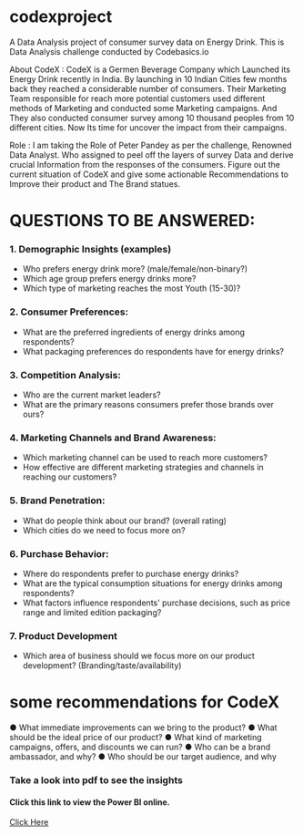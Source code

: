 # codexproject
A Data Analysis project of consumer survey data on Energy Drink. This is Data Analysis challenge conducted by Codebasics.io


About CodeX :
	CodeX is a Germen Beverage Company which Launched its Energy Drink recently in India. By launching in 10 Indian Cities few months back they reached a considerable number of consumers. Their Marketing Team responsible for reach more potential customers used different methods of Marketing and conducted some Marketing campaigns. And They also conducted consumer survey among 10 thousand peoples from 10 different cities. Now Its time for uncover the impact from their campaigns.

Role :
	I am taking the Role of Peter Pandey as per the challenge, Renowned Data Analyst. Who assigned to peel off the layers of survey Data and derive crucial Information from the responses of the consumers. Figure out the current situation of CodeX and give some actionable Recommendations to Improve their product and The Brand statues.

# __QUESTIONS TO BE ANSWERED:__
### 1. Demographic Insights (examples)
  * Who prefers energy drink more? (male/female/non-binary?)
  *  Which age group prefers energy drinks more?
  * Which type of marketing reaches the most Youth (15-30)?

### 2. Consumer Preferences:
  * What are the preferred ingredients of energy drinks among respondents?
  *  What packaging preferences do respondents have for energy drinks?

### 3. Competition Analysis:
  * Who are the current market leaders?
  *  What are the primary reasons consumers prefer those brands over ours?

### 4. Marketing Channels and Brand Awareness:
* Which marketing channel can be used to reach more customers?
* How effective are different marketing strategies and channels in reaching our 
  customers?

### 5. Brand Penetration:
* What do people think about our brand? (overall rating)
*  Which cities do we need to focus more on?

### 6. Purchase Behavior:
* Where do respondents prefer to purchase energy drinks?
*  What are the typical consumption situations for energy drinks among 
  respondents?
* What factors influence respondents' purchase decisions, such as price range and 
  limited edition packaging?

### 7. Product Development
  * Which area of business should we focus more on our product development? 
  (Branding/taste/availability)

# __some recommendations for CodeX__
● What immediate improvements can we bring to the product?
● What should be the ideal price of our product?
● What kind of marketing campaigns, offers, and discounts we can run?
● Who can be a brand ambassador, and why?
● Who should be our target audience, and why

### Take a look into pdf to see the insights
#### Click this link to view the Power BI online.
<a href="https://app.fabric.microsoft.com/view?r=eyJrIjoiMDk5NjM3ZjItODFmZi00ZTFjLWEwNGEtNGM0M2JiNjRkNmNjIiwidCI6IjVlMzVjNWRkLWQzMGUtNGNjZC1hYzhiLWFjYWQ3MzFlMjk1NCIsImMiOjEwfQ%3D%3D&pageName=ReportSectionaabf43a901c4a7ea8b81)https://app.fabric.microsoft.com/view?r=eyJrIjoiMDk5NjM3ZjItODFmZi00ZTFjLWEwNGEtNGM0M2JiNjRkNmNjIiwidCI6IjVlMzVjNWRkLWQzMGUtNGNjZC1hYzhiLWFjYWQ3MzFlMjk1NCIsImMiOjEwfQ%3D%3D&pageName=ReportSectionaabf43a901c4a7ea8b81" target="_blank">Click Here</a>
